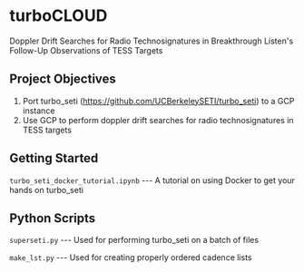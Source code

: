 # turboCLOUD
Doppler Drift Searches for Radio Technosignatures in Breakthrough Listen's Follow-Up Observations of TESS Targets

## Project Objectives
1. Port turbo_seti (https://github.com/UCBerkeleySETI/turbo_seti) to a GCP instance
2. Use GCP to perform doppler drift searches for radio technosignatures in TESS targets

## Getting Started
```turbo_seti_docker_tutorial.ipynb``` --- A tutorial on using Docker to get your hands on turbo_seti


## Python Scripts
```superseti.py``` --- Used for performing turbo_seti on a batch of files

```make_lst.py```  --- Used for creating properly ordered cadence lists
